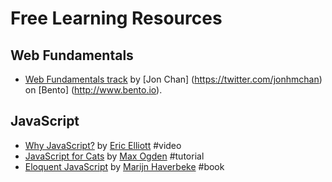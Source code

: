 # Free Learning Resources

## Web Fundamentals

* [Web Fundamentals track](https://www.bento.io/tracks/web-fundamentals) by [Jon Chan] (https://twitter.com/jonhmchan) on [Bento] (http://www.bento.io).

## JavaScript

* [Why JavaScript?](https://vimeo.com/101269995) by [Eric Elliott](https://twitter.com/_ericelliott) #video
* [JavaScript for Cats](https://medium.com/javascript-scene/learn-javascript-b631a4af11f2) by [Max Ogden](http://jsforcats.com/) #tutorial
* [Eloquent JavaScript](http://eloquentjavascript.net/) by [Marijn Haverbeke](marijnjh) #book

